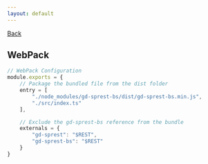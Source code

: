 ```yaml
---
layout: default
---
```

<div class="page-info" markdown="1">

[Back](/bs)
## WebPack

</div>

```js
// WebPack Configuration
module.exports = {
    // Package the bundled file from the dist folder
    entry = [
        "./node_modules/gd-sprest-bs/dist/gd-sprest-bs.min.js",
        "./src/index.ts"
    ],

    // Exclude the gd-sprest-bs reference from the bundle
    externals = {
        "gd-sprest": "$REST",
        "gd-sprest-bs": "$REST"
    }
}
```